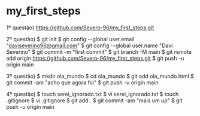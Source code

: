 # my_first_steps

1º questão)
https://github.com/Severo-96/my_first_steps.git

2º questão) 
$ git init
$  git config --global user.email "daviseverino96@gmail.com"
$  git config --global user.name "Davi Severino"
$ git commit -m "first commit"
$ git branch -M main
$ git remote add origin https://github.com/Severo-96/my_first_steps.git
$ git push -u origin main

3º questão)
$ mkdir ola_mundo
$ cd ola_mundo
$ git add ola_mundo.html
$ git commit -am "acho que agora foi"
$ git push -u origin main

4º questão)
$ touch serei_ignorado.txt
$ vi serei_ignorado.txt
$ touch .gitignore
$ vi .gitignore
$ git add .
$ git commit -am "mais um up"
$ git push -u origin main
